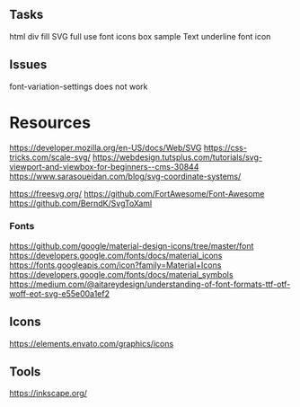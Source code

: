 ﻿


## Tasks
html div fill SVG full
use font icons
box sample
	Text
	underline
	font icon

## Issues
font-variation-settings does not work


# Resources
https://developer.mozilla.org/en-US/docs/Web/SVG
https://css-tricks.com/scale-svg/
https://webdesign.tutsplus.com/tutorials/svg-viewport-and-viewbox-for-beginners--cms-30844
https://www.sarasoueidan.com/blog/svg-coordinate-systems/

https://freesvg.org/
https://github.com/FortAwesome/Font-Awesome
https://github.com/BerndK/SvgToXaml

### Fonts
https://github.com/google/material-design-icons/tree/master/font
https://developers.google.com/fonts/docs/material_icons
https://fonts.googleapis.com/icon?family=Material+Icons
https://developers.google.com/fonts/docs/material_symbols
https://medium.com/@aitareydesign/understanding-of-font-formats-ttf-otf-woff-eot-svg-e55e00a1ef2

## Icons
https://elements.envato.com/graphics/icons

## Tools
https://inkscape.org/